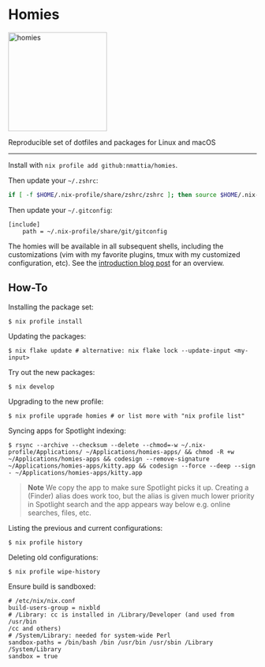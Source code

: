 # Homies

<img src="homies.png" alt="homies" style="width: 200px;"/>

Reproducible set of dotfiles and packages for Linux and macOS

---

Install with `nix profile add github:nmattia/homies`.

Then update your `~/.zshrc`:

``` zsh
if [ -f $HOME/.nix-profile/share/zshrc/zshrc ]; then source $HOME/.nix-profile/share/zshrc/zshrc; fi
```

Then update your `~/.gitconfig`:

```
[include]
    path = ~/.nix-profile/share/git/gitconfig
```

The homies will be available in all subsequent shells, including the
customizations (vim with my favorite plugins, tmux with my customized
configuration, etc). See the [introduction blog post][post] for an overview.

[post]: https://nmattia.com/posts/2018-03-21-nix-reproducible-setup-linux-macos.html

## How-To

Installing the package set:

``` shell
$ nix profile install
```

Updating the packages:

```shell
$ nix flake update # alternative: nix flake lock --update-input <my-input>
```

Try out the new packages:

```shell
$ nix develop
```

Upgrading to the new profile:

``` shell
$ nix profile upgrade homies # or list more with "nix profile list"
```

Syncing apps for Spotlight indexing:

```
$ rsync --archive --checksum --delete --chmod=-w ~/.nix-profile/Applications/ ~/Applications/homies-apps/ && chmod -R +w ~/Applications/homies-apps && codesign --remove-signature ~/Applications/homies-apps/kitty.app && codesign --force --deep --sign - ~/Applications/homies-apps/kitty.app
```

> **Note**
> We copy the app to make sure Spotlight picks it up. Creating a (Finder) alias does work too, but
> the alias is given much lower priority in Spotlight search and the app appears way below e.g.
> online searches, files, etc.

Listing the previous and current configurations:

``` shell
$ nix profile history
```

Deleting old configurations:

``` shell
$ nix profile wipe-history
```

Ensure build is sandboxed:
```
# /etc/nix/nix.conf
build-users-group = nixbld
# /Library: cc is installed in /Library/Developer (and used from /usr/bin
/cc and others)
# /System/Library: needed for system-wide Perl
sandbox-paths = /bin/bash /bin /usr/bin /usr/sbin /Library /System/Library
sandbox = true
```
